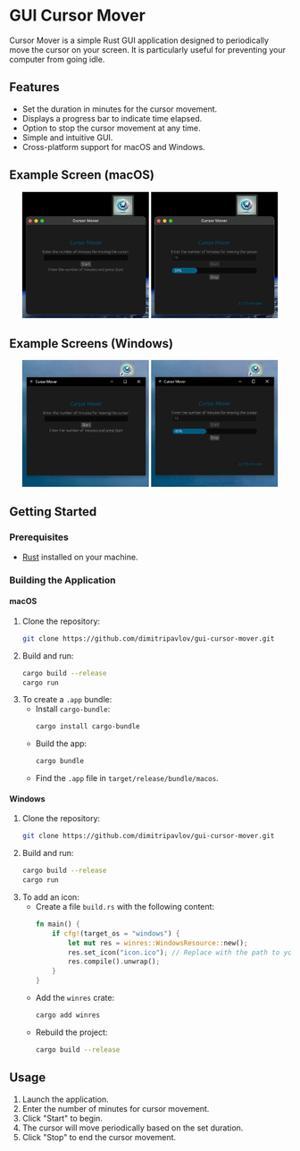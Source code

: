 # GUI Cursor Mover

Cursor Mover is a simple Rust GUI application designed to periodically move the cursor on your screen. It is particularly useful for preventing your computer from going idle.

## Features

- Set the duration in minutes for the cursor movement.
- Displays a progress bar to indicate time elapsed.
- Option to stop the cursor movement at any time.
- Simple and intuitive GUI.
- Cross-platform support for macOS and Windows.

## Example Screen (macOS)

<p align="center">
  <img src="1scr_osx.png" alt="Initial Screen Mac" width="45%">
  <img src="2scr_osx.png" alt="Progress Screen Mac" width="45%">
</p>

## Example Screens (Windows)

<p align="center">
  <img src="1scr_win.png" alt="Initial Screen Windows" width="45%">
  <img src="2scr_win.png" alt="Progress Screen Windows" width="45%">
</p>

## Getting Started

### Prerequisites

- [Rust](https://www.rust-lang.org/) installed on your machine.

### Building the Application

#### macOS

1. Clone the repository:
   ```bash
   git clone https://github.com/dimitripavlov/gui-cursor-mover.git
   ```
2. Build and run:
   ```bash
   cargo build --release
   cargo run
   ```
3. To create a `.app` bundle:
    - Install `cargo-bundle`:
      ```bash
      cargo install cargo-bundle
      ```
    - Build the app:
      ```bash
      cargo bundle
      ```
    - Find the `.app` file in `target/release/bundle/macos`.

#### Windows

1. Clone the repository:
   ```bash
   git clone https://github.com/dimitripavlov/gui-cursor-mover.git
   ```
2. Build and run:
   ```bash
   cargo build --release
   cargo run
   ```
3. To add an icon:
    - Create a file `build.rs` with the following content:
      ```rust
      fn main() {
          if cfg!(target_os = "windows") {
              let mut res = winres::WindowsResource::new();
              res.set_icon("icon.ico"); // Replace with the path to your .ico file
              res.compile().unwrap();
          }
      }
      ```
    - Add the `winres` crate:
      ```bash
      cargo add winres
      ```
    - Rebuild the project:
      ```bash
      cargo build --release
      ```

## Usage

1. Launch the application.
2. Enter the number of minutes for cursor movement.
3. Click "Start" to begin.
4. The cursor will move periodically based on the set duration.
5. Click "Stop" to end the cursor movement.

